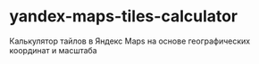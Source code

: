 # yandex-maps-tiles-calculator
 Калькулятор тайлов в Яндекс Maps на основе географических координат и масштаба
